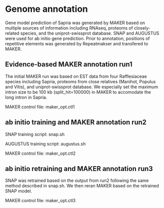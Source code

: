 Genome annotation
===============
Gene model prediction of Sapria was generated by MAKER based on multiple sources of information including RNAseq, proteoms of closely-related species, and the uniprot-swissprot database. SNAP and AUGUSTUS were used for ab initio gene prediction.
Prior to annotation, positions of repetitive elements was generated by Repeatmakser and transfered to MAKER.

Evidence-based MAKER annotation run1
------------
The initial MAKER run was based on EST data from four Rafflesiaceae species including Sapria, proteoms from close relatives (Manihot, Populus and Vitis), and uniprot-swissprot database. We especially set the maximum intron size to be 100 kb (split_hit=100000) in MAKER to accomodate the long intron in Sapria. 

MAKER control file: maker_opt.ctl1

ab initio training and MAKER annotation run2
------------
SNAP training script: snap.sh

AUGUSTUS training script: augustus.sh

MAKER control file: maker_opt.ctl2

ab initio retraining and MAKER annotation run3
------------
SNAP was retrained based on the output from run2 following the same method described in snap.sh. We then reran MAKER based on the retrained SNAP model.

MAKER control file: maker_opt.ctl3